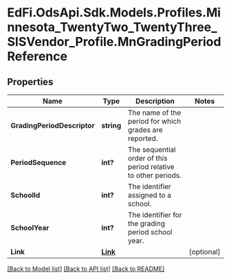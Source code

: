 # EdFi.OdsApi.Sdk.Models.Profiles.Minnesota_TwentyTwo_TwentyThree_SISVendor_Profile.MnGradingPeriodReference
## Properties

Name | Type | Description | Notes
------------ | ------------- | ------------- | -------------
**GradingPeriodDescriptor** | **string** | The name of the period for which grades are reported. | 
**PeriodSequence** | **int?** | The sequential order of this period relative to other periods. | 
**SchoolId** | **int?** | The identifier assigned to a school. | 
**SchoolYear** | **int?** | The identifier for the grading period school year. | 
**Link** | [**Link**](Link.md) |  | [optional] 

[[Back to Model list]](../README.md#documentation-for-models) [[Back to API list]](../README.md#documentation-for-api-endpoints) [[Back to README]](../README.md)

